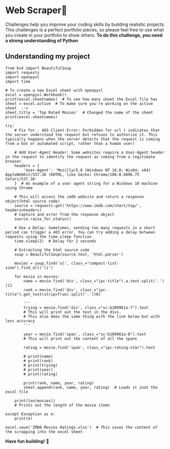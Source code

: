 
# Web Scraper👋
Challenges help you improve your coding skills by building realistic projects. This challenges is a perfect portfolio pieces, so please feel free to use what you create in your portfolio to show others.
**To do this challenge, you need a strong understanding of Python**

## Understanding my project
    from bs4 import BeautifulSoup
    import requests
    import openpyxl
    import time

    # To create a new Excel sheet with openpyxl
    excel = openpyxl.Workbook()
    print(excel.sheetnames)  # To see how many sheet the Excel file has
    sheet = excel.active  # To make sure you're working on the active sheet  -->
    sheet.title = 'Top Rated Movies'  # Changed the name of the sheet
    print(excel.sheetnames)

    try:
        # Fix for - 403 Client Error: Forbidden for url ( indicates that the server understood the request but refuses to authorize it. This typically happens when the server detects that the request is coming from a bot or automated script, rather than a human user)

        # Add User-Agent Header: Some websites require a User-Agent header in the request to identify the request as coming from a legitimate browser.
        headers = {
            'User-Agent': 'Mozilla/5.0 (Windows NT 10.0; Win64; x64) AppleWebKit/537.36 (KHTML, like Gecko) Chrome/100.0.4896.75 Safari/537.36'
        }  # An example of a user agent string for a Windows 10 machine using Chrome

        # This will access the imdb website and return a response object(html source code)
        source = requests.get('https://www.imdb.com/chart/top/', headers=headers)
        # Capture and error from the response object
        source.raise_for_status()

        # Use a Delay: Sometimes, sending too many requests in a short period can trigger a 403 error. You can try adding a delay between requests using the time.sleep function
        time.sleep(2)  # Delay for 2 seconds

        # Extracting the html source code
        soup = BeautifulSoup(source.text, 'html.parser')

        movies = soup.find('ul', class_="compact-list-view").find_all('li')

        for movie in movies:
            name = movie.find('div', class_="ipc-title").a.text.split('.')[1]
            rank = movie.find('div', class_="ipc-title").get_text(strip=True).split('.')[0]

            '''
            trying = movie.find('div', class_="sc-b189961a-7").text  
            # This will print out the text in the divs.
            # This also does the same thing with the line below but with less accuracy
            '''

            year = movie.find('span', class_="sc-b189961a-8").text
            # This will print out the content of all the spans

            rating = movie.find('span', class_="ipc-rating-star").text

            # print(name)
            # print(rank)
            # print(trying)
            # print(year)
            # print(rating)

            print(rank, name, year, rating)
            sheet.append(rank, name, year, rating)  # Loads it inot the excel file

        print(len(movies)) 
        # Prints out the length of the movie items

    except Exception as e:
        print(e)

    excel.save('IMDB Movies Ratings.xlsx')  # This saves the content of the scrapping into the excel sheet




**Have fun building!** 🚀

